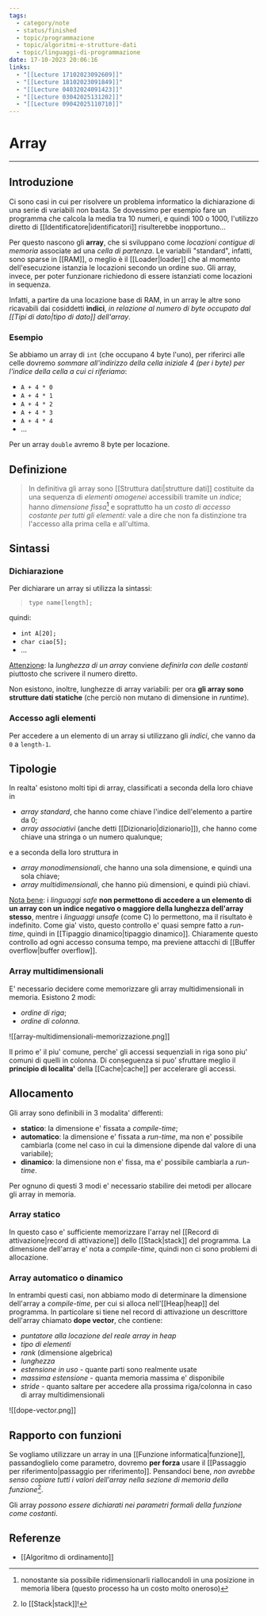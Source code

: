 ```yaml
---
tags:
  - category/note
  - status/finished
  - topic/programmazione
  - topic/algoritmi-e-strutture-dati
  - topic/linguaggi-di-programmazione
date: 17-10-2023 20:06:16
links:
  - "[[Lecture 17102023092609]]"
  - "[[Lecture 18102023091849]]"
  - "[[Lecture 04032024091423]]"
  - "[[Lecture 03042025131202]]"
  - "[[Lecture 09042025110710]]"
---
```

# Array
---
## Introduzione
Ci sono casi in cui per risolvere un problema informatico la dichiarazione di una serie di variabili non basta. Se dovessimo per esempio fare un programma che calcola la media tra 10 numeri, e quindi 100 o 1000, l'utilizzo diretto di [[Identificatore|identificatori]] risulterebbe inopportuno...

Per questo nascono gli **array**, che si sviluppano come _locazioni contigue di memoria_ associate ad una _cella di partenza_. Le variabili "standard", infatti, sono sparse in [[RAM]], o meglio è il [[Loader|loader]] che al momento dell'esecuzione istanzia le locazioni secondo un ordine suo. Gli array, invece, per poter funzionare richiedono di essere istanziati come locazioni in sequenza.

Infatti, a partire da una locazione base di RAM, in un array le altre sono ricavabili dai cosiddetti **indici**, _in relazione al numero di byte occupato dal [[Tipi di dato|tipo di dato]] dell'array_.

### Esempio
Se abbiamo un array di `int` (che occupano 4 byte l'uno), per riferirci alle celle dovremo _sommare all'indirizzo della cella iniziale 4 (per i byte) per l'indice della cella a cui ci riferiamo_:
- `A + 4 * 0`
- `A + 4 * 1`
- `A + 4 * 2`
- `A + 4 * 3`
- `A + 4 * 4`
- ...

Per un array `double` avremo 8 byte per locazione.

## Definizione
> In definitiva gli array sono [[Struttura dati|strutture dati]] costituite da una sequenza di _elementi omogenei_ accessibili tramite un _indice_; hanno _dimensione fissa_[^2] e soprattutto ha un _costo di accesso costante per tutti gli elementi_: vale a dire che non fa distinzione tra l'accesso alla prima cella e all'ultima.

## Sintassi
### Dichiarazione
Per dichiarare un array si utilizza la sintassi:
> `type name[length];`

quindi:
- `int A[20];`
- `char ciao[5];`
- ...

<u>Attenzione</u>: la _lunghezza di un array_ conviene _definirla con delle costanti_ piuttosto che scrivere il numero diretto.

Non esistono, inoltre, lunghezze di array variabili: per ora **gli array sono strutture dati statiche** (che perciò non mutano di dimensione in _runtime_).

### Accesso agli elementi
Per accedere a un elemento di un array si utilizzano gli _indici_, che vanno da `0` a `length-1`.

## Tipologie
In realta' esistono molti tipi di array, classificati a seconda della loro chiave in
- _array standard_, che hanno come chiave l'indice dell'elemento a partire da 0;
- _array associativi_ (anche detti [[Dizionario|dizionario]]), che hanno come chiave una stringa o un numero qualunque;

e a seconda della loro struttura in
- _array monodimensionali_, che hanno una sola dimensione, e quindi una sola chiave;
- _array multidimensionali_, che hanno più dimensioni, e quindi più chiavi.

<u>Nota bene</u>: i _linguaggi safe_ **non permettono di accedere a un elemento di un array con un indice negativo o maggiore della lunghezza dell'array stesso**, mentre i _linguaggi unsafe_ (come C) lo permettono, ma il risultato è indefinito. Come gia' visto, questo controllo e' quasi sempre fatto a _run-time_, quindi in [[Tipaggio dinamico|tipaggio dinamico]]. Chiaramente questo controllo ad ogni accesso consuma tempo, ma previene attacchi di [[Buffer overflow|buffer overflow]].

### Array multidimensionali
E' necessario decidere come memorizzare gli array multidimensionali in memoria. Esistono 2 modi:
- _ordine di riga_;
- _ordine di colonna_.

![[array-multidimensionali-memorizzazione.png]]

Il primo e' il piu' comune, perche' gli accessi sequenziali in riga sono piu' comuni di quelli in colonna. Di conseguenza si puo' sfruttare meglio il **principio di localita'** della [[Cache|cache]] per accelerare gli accessi.

## Allocamento
Gli array sono definibili in 3 modalita' differenti:
- **statico**: la dimensione e' fissata a _compile-time_;
- **automatico**: la dimensione e' fissata a _run-time_, ma non e' possibile cambiarla (come nel caso in cui la dimensione dipende dal valore di una variabile);
- **dinamico**: la dimensione non e' fissa, ma e' possibile cambiarla a _run-time_.

Per ognuno di questi 3 modi e' necessario stabilire dei metodi per allocare gli array in memoria.

### Array statico
In questo caso e' sufficiente memorizzare l'array nel [[Record di attivazione|record di attivazione]] dello [[Stack|stack]] del programma. La dimensione dell'array e' nota a _compile-time_, quindi non ci sono problemi di allocazione.

### Array automatico o dinamico
In entrambi questi casi, non abbiamo modo di determinare la dimensione dell'array a _compile-time_, per cui si alloca nell'[[Heap|heap]] del programma. In particolare si tiene nel record di attivazione un descrittore dell'array chiamato **dope vector**, che contiene:
- _puntatore alla locazione del reale array in heap_
- _tipo di elementi_
- _rank_ (dimensione algebrica)
- _lunghezza_
- _estensione in uso_ - quante parti sono realmente usate
- _massima estensione_ - quanta memoria massima e' disponibile
- _stride_ - quanto saltare per accedere alla prossima riga/colonna in caso di array multidimensionali

![[dope-vector.png]]

## Rapporto con funzioni
Se vogliamo utilizzare un array in una [[Funzione informatica|funzione]], passandoglielo come parametro, dovremo **per forza** usare il [[Passaggio per riferimento|passaggio per riferimento]]. Pensandoci bene, _non avrebbe senso copiare tutti i valori dell'array nella sezione di memoria della funzione_[^1].

Gli array _possono essere dichiarati nei parametri formali della funzione come costanti_.

## Referenze
- [[Algoritmo di ordinamento]]

[^1]: lo [[Stack|stack]]!
[^2]: nonostante sia possibile ridimensionarli riallocandoli in una posizione in memoria libera (questo processo ha un costo molto oneroso)